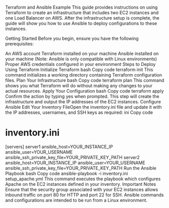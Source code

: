 Terraform and Ansible Example
This guide provides instructions on using Terraform to create an infrastructure that includes two EC2 instances and one Load Balancer on AWS. After the infrastructure setup is complete, the guide will show you how to use Ansible to deploy configurations to these instances.

Getting Started
Before you begin, ensure you have the following prerequisites:

An AWS account
Terraform installed on your machine
Ansible installed on your machine (Note: Ansible is only compatible with Linux environments)
Proper AWS credentials configured in your environment
Steps to Deploy Using Terraform
Initialize Terraform
bash
Copy code
terraform init
This command initializes a working directory containing Terraform configuration files.
Plan Your Infrastructure
bash
Copy code
terraform plan
This command shows you what Terraform will do without making any changes to your actual resources.
Apply Your Configuration
bash
Copy code
terraform apply
Confirm the action by typing yes when prompted. This step will create the infrastructure and output the IP addresses of the EC2 instances.
Configure Ansible
Edit Your Inventory FileOpen the inventory.ini file and update it with the IP addresses, usernames, and SSH keys as required:
ini
Copy code
# inventory.ini
[servers]
server1 ansible_host=YOUR_INSTANCE_IP ansible_user=YOUR_USERNAME ansible_ssh_private_key_file=YOUR_PRIVATE_KEY_PATH
server2 ansible_host=YOUR_INSTANCE_IP ansible_user=YOUR_USERNAME ansible_ssh_private_key_file=YOUR_PRIVATE_KEY_PATH
Run the Ansible Playbook
bash
Copy code
ansible-playbook -i inventory.ini setup_apache.yml
This command executes the playbook which configures Apache on the EC2 instances defined in your inventory.
Important Notes
Ensure that the security group associated with your EC2 instances allows inbound traffic on port 80 for HTTP and port 22 for SSH.
Ansible commands and configurations are intended to be run from a Linux environment.